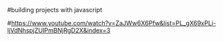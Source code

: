#building projects with javascript

#https://www.youtube.com/watch?v=ZaJWw6X6Pfw&list=PL_gX69xPLi-ljVdNhspjZUlPmBNjRgD2X&index=3
